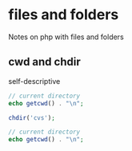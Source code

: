 # files and folders
Notes on php with files and folders

## cwd and chdir
self-descriptive
```php
// current directory
echo getcwd() . "\n";

chdir('cvs');

// current directory
echo getcwd() . "\n";
```